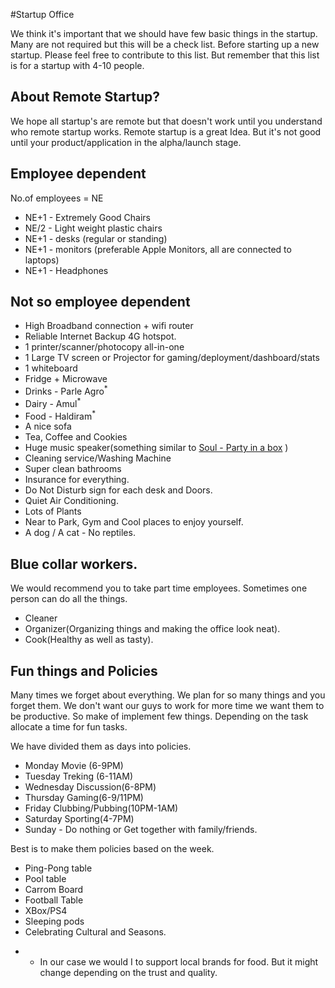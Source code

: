 #Startup Office

We think it's important that we should have few basic things in the startup.
Many are not required but this will be a check list. Before starting up a new startup.
Please feel free to contribute to this list. But remember that this list is for a startup with 4-10 people.

## About Remote Startup?
We hope all startup's are remote but that doesn't work until you understand who remote startup works.
Remote startup is a great Idea. But it's not good until your product/application in the alpha/launch stage.


## Employee dependent 
No.of employees = NE

+ NE+1 - Extremely Good Chairs
+ NE/2  - Light weight plastic chairs
+ NE+1 - desks (regular or standing)
+ NE+1 - monitors (preferable Apple Monitors, all are connected to laptops)
+ NE+1 - Headphones

## Not so employee dependent

+ High Broadband connection + wifi router
+ Reliable Internet Backup 4G hotspot.
+ 1 printer/scanner/photocopy all-in-one
+ 1 Large TV screen or Projector for gaming/deployment/dashboard/stats
+ 1 whiteboard
+ Fridge + Microwave 
 + Drinks - Parle Agro<sup>*</sup>
 + Dairy - Amul<sup>*</sup>
 + Food - Haldiram<sup>*</sup>
+ A nice sofa
+ Tea, Coffee and Cookies
+ Huge music speaker(something similar to [Soul - Party in a box](http://www.soulelectronics.com/shop/soul-electronics-party-in-a-box-p910conf-hi-definition-pro-speaker-system.html) )
+ Cleaning service/Washing Machine
+ Super clean bathrooms
+ Insurance for everything.
+ Do Not Disturb sign for each desk and Doors.
+ Quiet Air Conditioning.
+ Lots of Plants
+ Near to Park, Gym and Cool places to enjoy yourself.
+ A dog / A cat - No reptiles.



## Blue collar workers.
We would recommend you to take part time employees. Sometimes one person can do all the things.

+ Cleaner
+ Organizer(Organizing things and making the office look neat).
+ Cook(Healthy as well as tasty).


## Fun things and Policies

Many times we forget about everything. We plan for so many things and you forget them.
We don't want our guys to work for more time we want them to be productive.
So make of implement few things. Depending on the task allocate a time for fun tasks.

We have divided them as days into policies. 
+ Monday Movie (6-9PM)
+ Tuesday Treking (6-11AM)
+ Wednesday Discussion(6-8PM)
+ Thursday Gaming(6-9/11PM)
+ Friday Clubbing/Pubbing(10PM-1AM)
+ Saturday Sporting(4-7PM)
+ Sunday - Do nothing or Get together with family/friends.

Best is to make them policies based on the week. 
+ Ping-Pong table
+ Pool table
+ Carrom Board
+ Football Table
+ XBox/PS4
+ Sleeping pods
+ Celebrating Cultural and Seasons.



* - In our case we would I to support local brands for food. But it might change depending on the trust and quality.
